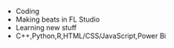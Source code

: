 * Coding
* Making beats in FL Studio
* Learning new stuff
* C++,Python,R,HTML/CSS/JavaScript,Power Bi
